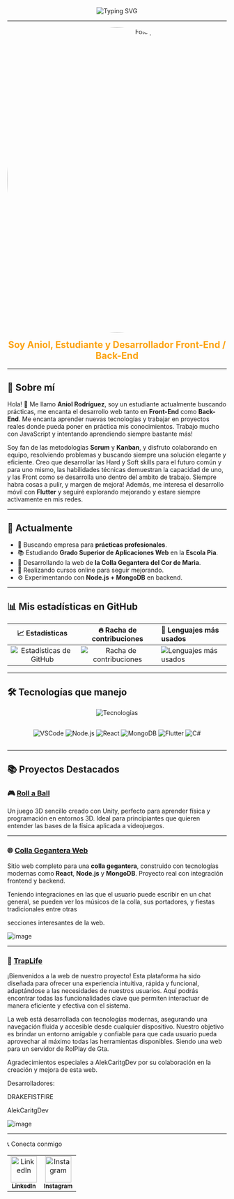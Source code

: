 <div align="center" style="display: flex; align-items: center; justify-content: center; gap: 10px;">
<img src="https://readme-typing-svg.herokuapp.com?font=Fira+Code&size=28&pause=1000&color=FFFFFF&center=true&vCenter=true&width=450&lines=Hola+soy+Aniol!;Front+for+All,+Back+for+one" alt="Typing SVG" />


</div>

---

<div align="center">
<img src="https://github.com/user-attachments/assets/4077611b-ae76-4680-baea-382f0e2bd1e2" alt="Foto perfil elegante" width="700px" style="border-radius: 50%; display: block; margin: 0 auto;" />
  <h2 style="color: #FCA311; margin-top: 15px;">Soy Aniol, Estudiante y Desarrollador Front-End / Back-End</h2>
</div>

---

## 📖 Sobre mí

Hola! 👋 Me llamo **Aniol Rodríguez**, soy un estudiante actualmente buscando prácticas, me encanta el desarrollo web tanto en **Front-End** como **Back-End**. Me encanta aprender nuevas tecnologías y trabajar en proyectos reales donde pueda poner en práctica mis conocimientos. Trabajo mucho con JavaScript y intentando aprendiendo siempre bastante más!

Soy fan de las metodologías **Scrum** y **Kanban**, y disfruto colaborando en equipo, resolviendo problemas y buscando siempre una solución elegante y eficiente. Creo que desarrollar las Hard y Soft skills para el futuro común y para uno mismo, las habilidades técnicas demuestran la capacidad de uno, y las Front como se desarrolla uno dentro del ambito de trabajo. Siempre habra cosas a pulir, y margen de mejora! Además, me interesa el desarrollo móvil con **Flutter** y seguiré explorando mejorando y estare siempre activamente en mis redes.

---

## 🚀 Actualmente

- 🎯 Buscando empresa para **prácticas profesionales**.
- 📚 Estudiando **Grado Superior de Aplicaciones Web** en la **Escola Pia**.
- 🔧 Desarrollando la web de **la Colla Gegantera del Cor de Maria**.
- 🌱 Realizando cursos online para seguir mejorando.
- ⚙️ Experimentando con **Node.js + MongoDB** en backend.

---

## 📊 Mis estadísticas en GitHub

<div align="center">

| 📈 Estadísticas | 🔥 Racha de contribuciones | 📝 Lenguajes más usados |
|:---------------:|:--------------------------:|:-----------------------|
| <img src="https://github-readme-stats.vercel.app/api?username=DRAKEFISTFIRE&show_icons=true&theme=radical" alt="Estadísticas de GitHub"/> | <img src="https://github-readme-streak-stats.herokuapp.com/?user=DRAKEFISTFIRE&theme=radical" alt="Racha de contribuciones"/> | <img src="https://github-readme-stats.vercel.app/api/top-langs/?username=DRAKEFISTFIRE&layout=compact&theme=radical" alt="Lenguajes más usados"/> |

</div>

---

## 🛠️ Tecnologías que manejo

<p align="center" style="margin-bottom: 30px;">
  <img src="https://skillicons.dev/icons?i=html,css,js,ts,php,react,nodejs,mongodb,flutter,mysql,csharp,git,github,vscode,linux,windows&perline=9" alt="Tecnologías" />
</p>

<p align="center" style="margin-bottom: 30px;">
  <img src="https://img.shields.io/badge/VSCode-007ACC?style=for-the-badge&logo=visual-studio-code&logoColor=white" alt="VSCode" />
  <img src="https://img.shields.io/badge/Node.js-339933?style=for-the-badge&logo=node.js&logoColor=white" alt="Node.js" />
  <img src="https://img.shields.io/badge/React-61DAFB?style=for-the-badge&logo=react&logoColor=black" alt="React" />
  <img src="https://img.shields.io/badge/MongoDB-47A248?style=for-the-badge&logo=mongodb&logoColor=white" alt="MongoDB" />
  <img src="https://img.shields.io/badge/Flutter-02569B?style=for-the-badge&logo=flutter&logoColor=white" alt="Flutter" />
  <img src="https://img.shields.io/badge/C%23-239120?style=for-the-badge&logo=c-sharp&logoColor=white" alt="C#" />
</p>

---

## 📚 Proyectos Destacados

### 🎮 [Roll a Ball](https://github.com/DRAKEFISTFIRE/Roll-a-Ball)

Un juego 3D sencillo creado con Unity, perfecto para aprender física y programación en entornos 3D. Ideal para principiantes que quieren entender las bases de la física aplicada a videojuegos.

---

### 🌐 [Colla Gegantera Web](https://github.com/DRAKEFISTFIRE/Colla-gegantera-web-project)

Sitio web completo para una **colla gegantera**, construido con tecnologías modernas como **React**, **Node.js** y **MongoDB**. Proyecto real con integración frontend y backend.

Teniendo integraciones en las que el usuario puede escribir en un chat general, se pueden ver los músicos de la colla, sus portadores, y fiestas tradicionales entre otras

secciones interesantes de la web.


![image](https://github.com/user-attachments/assets/b3b11a8f-6a71-40b5-b083-76b0a2eb589a)


---

### 👊 [TrapLife](https://github.com/DRAKEFISTFIRE/TrapLife)

¡Bienvenidos a la web de nuestro proyecto! Esta plataforma ha sido diseñada para ofrecer una experiencia intuitiva, rápida y funcional, adaptándose a las necesidades de nuestros usuarios. Aquí podrás encontrar todas las funcionalidades clave que permiten interactuar de manera eficiente y efectiva con el sistema.

La web está desarrollada con tecnologías modernas, asegurando una navegación fluida y accesible desde cualquier dispositivo. Nuestro objetivo es brindar un entorno amigable y confiable para que cada usuario pueda aprovechar al máximo todas las herramientas disponibles. Siendo una web para un servidor de RolPlay de Gta.

Agradecimientos especiales a AlekCaritgDev por su colaboración en la creación y mejora de esta web.

Desarrolladores:

DRAKEFISTFIRE

AlekCaritgDev


![image](https://github.com/user-attachments/assets/46cb4764-a82d-4fe7-ae57-efd118e265ee)

---



📞 Conecta conmigo
<table> <tr> <td align="center"> <a href="https://www.linkedin.com/in/aniol-rodriguez-530514295/" target="_blank"> <img src="https://raw.githubusercontent.com/rahulbanerjee26/githubAboutMeGenerator/main/icons/linked-in-alt.svg" alt="LinkedIn" width="60" height="60" /> <br /> <sub><b>LinkedIn</b></sub> </a> </td> <td align="center"> <a href="https://www.instagram.com/aniolrodriguez_2005/" target="_blank"> <img src="https://raw.githubusercontent.com/rahulbanerjee26/githubAboutMeGenerator/main/icons/instagram.svg" alt="Instagram" width="60" height="60" /> <br /> <sub><b>Instagram</b></sub> </a> </td> </tr> </table>
